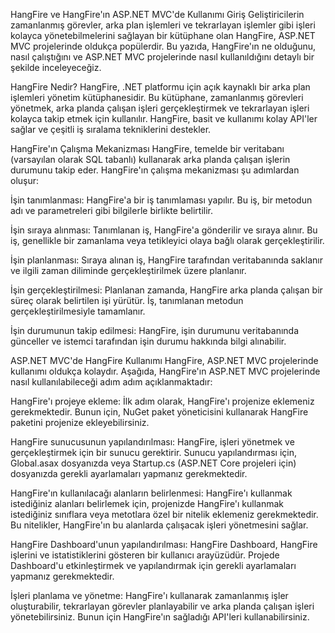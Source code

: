 HangFire ve HangFire'ın ASP.NET MVC'de Kullanımı
Giriş
Geliştiricilerin zamanlanmış görevler, arka plan işlemleri ve tekrarlayan işlemler gibi işleri kolayca yönetebilmelerini sağlayan bir kütüphane olan HangFire, ASP.NET MVC projelerinde oldukça popülerdir. Bu yazıda, HangFire'ın ne olduğunu, nasıl çalıştığını ve ASP.NET MVC projelerinde nasıl kullanıldığını detaylı bir şekilde inceleyeceğiz.

HangFire Nedir?
HangFire, .NET platformu için açık kaynaklı bir arka plan işlemleri yönetim kütüphanesidir. Bu kütüphane, zamanlanmış görevleri yönetmek, arka planda çalışan işleri gerçekleştirmek ve tekrarlayan işleri kolayca takip etmek için kullanılır. HangFire, basit ve kullanımı kolay API'ler sağlar ve çeşitli iş sıralama tekniklerini destekler.

HangFire'ın Çalışma Mekanizması
HangFire, temelde bir veritabanı (varsayılan olarak SQL tabanlı) kullanarak arka planda çalışan işlerin durumunu takip eder. HangFire'ın çalışma mekanizması şu adımlardan oluşur:

İşin tanımlanması: HangFire'a bir iş tanımlaması yapılır. Bu iş, bir metodun adı ve parametreleri gibi bilgilerle birlikte belirtilir.

İşin sıraya alınması: Tanımlanan iş, HangFire'a gönderilir ve sıraya alınır. Bu iş, genellikle bir zamanlama veya tetikleyici olaya bağlı olarak gerçekleştirilir.

İşin planlanması: Sıraya alınan iş, HangFire tarafından veritabanında saklanır ve ilgili zaman diliminde gerçekleştirilmek üzere planlanır.

İşin gerçekleştirilmesi: Planlanan zamanda, HangFire arka planda çalışan bir süreç olarak belirtilen işi yürütür. İş, tanımlanan metodun gerçekleştirilmesiyle tamamlanır.

İşin durumunun takip edilmesi: HangFire, işin durumunu veritabanında günceller ve istemci tarafından işin durumu hakkında bilgi alınabilir.

ASP.NET MVC'de HangFire Kullanımı
HangFire, ASP.NET MVC projelerinde kullanımı oldukça kolaydır. Aşağıda, HangFire'ın ASP.NET MVC projelerinde nasıl kullanılabileceği adım adım açıklanmaktadır:

HangFire'ı projeye ekleme: İlk adım olarak, HangFire'ı projenize eklemeniz gerekmektedir. Bunun için, NuGet paket yöneticisini kullanarak HangFire paketini projenize ekleyebilirsiniz.

HangFire sunucusunun yapılandırılması: HangFire, işleri yönetmek ve gerçekleştirmek için bir sunucu gerektirir. Sunucu yapılandırması için, Global.asax dosyanızda veya Startup.cs (ASP.NET Core projeleri için) dosyanızda gerekli ayarlamaları yapmanız gerekmektedir.

HangFire'ın kullanılacağı alanların belirlenmesi: HangFire'ı kullanmak istediğiniz alanları belirlemek için, projenizde HangFire'ı kullanmak istediğiniz sınıflara veya metotlara özel bir nitelik eklemeniz gerekmektedir. Bu nitelikler, HangFire'ın bu alanlarda çalışacak işleri yönetmesini sağlar.

HangFire Dashboard'unun yapılandırılması: HangFire Dashboard, HangFire işlerini ve istatistiklerini gösteren bir kullanıcı arayüzüdür. Projede Dashboard'u etkinleştirmek ve yapılandırmak için gerekli ayarlamaları yapmanız gerekmektedir.

İşleri planlama ve yönetme: HangFire'ı kullanarak zamanlanmış işler oluşturabilir, tekrarlayan görevler planlayabilir ve arka planda çalışan işleri yönetebilirsiniz. Bunun için HangFire'ın sağladığı API'leri kullanabilirsiniz.
